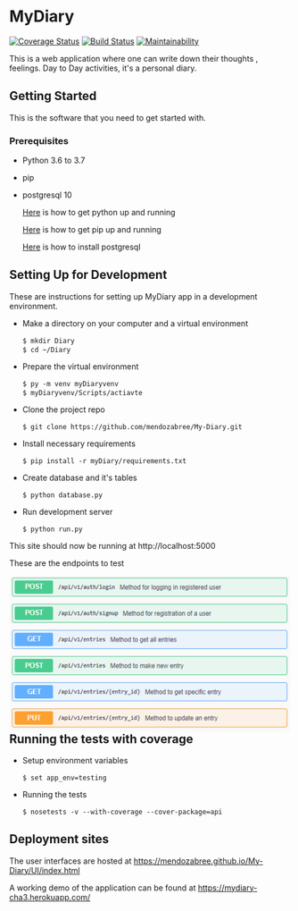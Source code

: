 # MyDiary
[![Coverage Status](https://coveralls.io/repos/github/mendozabree/MyDiary/badge.svg?branch=without_tests)](https://coveralls.io/github/mendozabree/MyDiary?branch=without_tests)
[![Build Status](https://travis-ci.com/mendozabree/MyDiary.svg?branch=without_tests)](https://travis-ci.com/mendozabree/MyDiary)
[![Maintainability](https://api.codeclimate.com/v1/badges/4d73ae24b5343edbc393/maintainability)](https://codeclimate.com/github/mendozabree/MyDiary/maintainability)

This is a web application where one can write down their thoughts , feelings. Day to Day activities, it's a personal diary.

## Getting Started
This is the software that you need to get started with.

### Prerequisites

* Python 3.6 to 3.7
* pip
* postgresql 10


  [Here](https://www.python.org/getit/) is how to get python up and running

  [Here](https://pip.pypa.io/en/stable/installing/) is how to get pip up and running

  [Here](http://www.postgresqltutorial.com/install-postgresql/) is how to install postgresql


## Setting Up for Development
These are instructions for setting up MyDiary app in a development environment.

* Make a directory on your computer and a virtual environment
  ```
  $ mkdir Diary
  $ cd ~/Diary
  ```

* Prepare the virtual environment
    ```
    $ py -m venv myDiaryvenv
    $ myDiaryvenv/Scripts/actiavte
    ```

* Clone the project repo
  ```
  $ git clone https://github.com/mendozabree/My-Diary.git
  ```


* Install necessary requirements
  ```
  $ pip install -r myDiary/requirements.txt
  ```

* Create database and it's tables
  ```
  $ python database.py
  ```

* Run development server
  ```
  $ python run.py
  ```

This site should now be running at http://localhost:5000

These are the endpoints to test

<img style="float:left" src="https://github.com/mendozabree/MyDiary/blob/without_tests/endpoints.PNG" />

## Running the tests with coverage

* Setup environment variables
  ```
  $ set app_env=testing
  ```

* Running the tests
  ```
  $ nosetests -v --with-coverage --cover-package=api
  ```

## Deployment sites
The user interfaces are hosted at https://mendozabree.github.io/My-Diary/UI/index.html

A working demo of the application can be found at https://mydiary-cha3.herokuapp.com/
